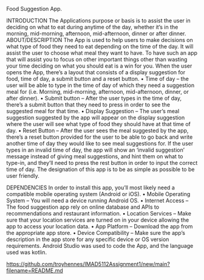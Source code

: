 Food Suggestion App.

INTRODUCTION
The Applications purpose or basis is to assist the user in deciding on what to eat during anytime of the day, whether it’s in the morning, mid-morning, afternoon, mid-afternoon, dinner or after dinner. 
ABOUT/DESCRIPTION
The App is used to help users to make decisions on what type of food they need to eat depending on the time of the day. It will assist the user to choose what meal they want to have. To have such an app that will assist you to focus on other important things other than wasting your time deciding on what you should eat is a win for you.
When the user opens the App, there’s a layout that consists of a display suggestion for food, time of day, a submit button and a reset button.
•	Time of day – the user will be able to type in the time of day of which they need a suggestion meal for (i.e. Morning, mid-morning, afternoon, mid-afternoon, dinner, or after dinner).
•	Submit button – After the user types in the time of day, there’s a submit button that they need to press in order to see the suggested meal for that time.
•	Display Suggestion – The user’s meal suggestion suggested by the app will appear on the display suggestion where the user will see what type of food they should have at that time of day. 
•	Reset Button – After the user sees the meal suggested by the app, there’s a reset button provided for the user to be able to go back and write another time of day they would like to see meal suggestions for.
If the user types in an invalid time of day, the app will show an ‘invalid suggestion’ message instead of giving meal suggestions, and hint them on what to type-in, and they’ll need to press the rest button in order to input the correct time of day. 
The designation of this app is to be as simple as possible to be user friendly.

DEPENDENCIES
In order to install this app, you’ll most likely need a compatible mobile operating system (Android or iOS). 
•	Mobile Operating System – You will need a device running Android OS.
•	Internet Access – The food suggestion app rely on online database and APIs to recommendations and restaurant information. 
•	Location Services – Make sure that your location services are turned on in your device allowing the app to access your location data.
•	App Platform – Download the app from the appropriate app store.
•	Device Compatibility – Make sure the app’s description in the app store for any specific device or OS version requirements.
Android Studio was used to code the App, and the language used was kotlin.


https://github.com/troyhennes/IMAD5112Assignment1/new/main?filename=README.md
